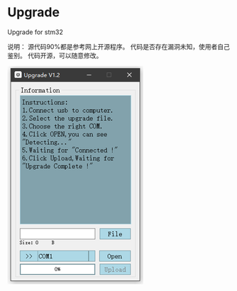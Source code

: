 # Upgrade
Upgrade for stm32

说明： 源代码90%都是参考网上开源程序。 代码是否存在漏洞未知，使用者自己鉴别。 代码开源，可以随意修改。


![image](https://github.com/XXY12138github/Upgrade/blob/main/jietu.png)

